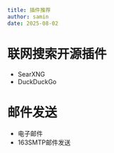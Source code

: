 ```yaml
title: 插件推荐
author: samin
date: 2025-08-02
```

# 联网搜索开源插件

- SearXNG
- DuckDuckGo

# 邮件发送

- 电子邮件
- 163SMTP邮件发送


